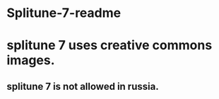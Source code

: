 # Splitune-7-readme
# splitune 7 uses creative commons images.
## splitune 7 is not allowed in russia.
